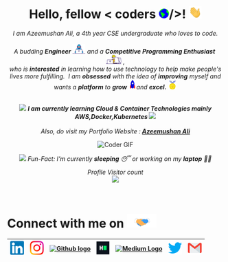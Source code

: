 <h1 align="center"><b>Hello, fellow &lt coders </b><img src="https://github.com/azeemushanali/Portfolio/blob/master/GIF%20Templates/Earth.gif?raw=true" width="24px">/&gt! <img src="https://github.com/azeemushanali/Portfolio/blob/master/GIF%20Templates/Hi.gif?raw=true" width="30px">
<br>

</h1>

<p align="center">
  <em>
    I am Azeemushan Ali, a 4th year CSE undergraduate who loves to code.  <br><br>
    A budding <b>Engineer</b> <img src="https://github.com/azeemushanali/Portfolio/blob/master/GIF%20Templates/Developer.gif?raw=true" width="30px"> and a <b>Competitive Programming Enthusiast</b>&nbsp;<img src="https://github.com/azeemushanali/Portfolio/blob/master/GIF%20Templates/Designer.gif?raw=true" width="36px">&nbsp,<br>who is <b>interested</b> in learning how to use technology to help make people's lives more fulfilling.&nbsp
    I am  <b>obsessed</b>
    with the idea of <b>improving</b> myself and wants a <b>platform</b> to 
    <b>grow</b> <img src="https://github.com/azeemushanali/Portfolio/blob/master/GIF%20Templates/Rocket.gif?raw=true" width="18px">and 
    <b>excel.</b> <img src="https://github.com/azeemushanali/Portfolio/blob/master/GIF%20Templates/Medal.gif?raw=true" width="20px">
  </em>  
<p align="center"> 
  <br>
  <img src="https://media.giphy.com/media/WUlplcMpOCEmTGBtBW/giphy.gif" width="40"/>
  <b>
    <i>I am currently learning Cloud & Container Technologies mainly AWS,Docker,Kubernetes </i></b> 
  <img src="https://media.giphy.com/media/7j2hfyeVcDtf2/giphy.gif" width="50" /> 
  <br><br>
    <i>Also, do visit my Portfolio Website :<b> <a href="azeemushanali.ml/"><b>Azeemushan Ali</b></a> </i></b>
</p>


<p  align="center"><img src="https://media.giphy.com/media/SWoSkN6DxTszqIKEqv/giphy.gif" alt="Coder GIF" width="500" height="400"> 
  
  <p align="center">
  <em>
<img src="https://media.giphy.com/media/ObNTw8Uzwy6KQ/giphy.gif" width="20px">&nbsp;Fun-Fact:  I’m <i>currently</i> <b>sleeping</b> 😴 or <i>working</i> on my <b>laptop</b> 👨‍💻 </em></p>
  
<p align="center"> 
  <i>Profile Visitor count</i><br>
  <img src="https://profile-counter.glitch.me/abc/count.svg" />
</p>
<!--Contact-Us-->
<br>

# Connect with me on <img src="https://github.com/azeemushanali/Portfolio/blob/master/GIF%20Templates/Handshake.gif" height="32px">

| [<img src="https://raw.githubusercontent.com/azeemushanali/Portfolio/6ff639f7e007f826af2420ed99474c0d3142541a/GIF%20Templates/Linkedin.svg" alt="Linkedin Logo" width="32">](https://www.linkedin.com/in/azeemushan-ali) |  [<img src="https://raw.githubusercontent.com/azeemushanali/Portfolio/6ff639f7e007f826af2420ed99474c0d3142541a/GIF%20Templates/Instagram.svg" alt="instagram logo" width="32">](https://www.instagram.com/azeemushan_ali/)| [<img src="https://cdn.svgporn.com/logos/github-icon.svg" alt="Github logo" width="34">](https://github.com/azeemushanali) | [<img src="https://raw.githubusercontent.com/azeemushanali/Portfolio/master/GIF%20Templates/HackerRank.svg" alt="HackerRank Logo" width="30">](https://www.hackerrank.com/azeemushanali/) | [<img src="https://cdn.svgporn.com/logos/medium.svg" alt="Medium Logo" width="30">](https://medium.com/@azeemushanali/) | [<img src="https://github.com/azeemushanali/Portfolio/blob/master/GIF%20Templates/Twitter.svg" alt="Twitter Logo" width="32">](https://twitter.com/Azeemushan24) | [<img src="https://github.com/azeemushanali/Portfolio/blob/master/GIF%20Templates/Gmail.svg" alt="Gmail logo" height="32">](mailto:azeemushanali@gmail.com)
|:---:|:---:|:---:|:---:|:---:|:---:|:---:|


<br>
<br>


<!--
### Hi there 👋
**azeemushanali/azeemushanali** is a ✨ _special_ ✨ repository because its `README.md` (this file) appears on your GitHub profile.

Here are some ideas to get you started:

- 🔭 I’m currently working on ...
- 🌱 I’m currently learning ...
- 👯 I’m looking to collaborate on ...
- 🤔 I’m looking for help with ...
- 💬 Ask me about ...
- 📫 How to reach me: ...
- 😄 Pronouns: ...
- ⚡ Fun fact: ...
-->
